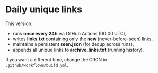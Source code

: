 # Daily unique links

This version:
- runs **once every 24h** via GitHub Actions (00:00 UTC),
- writes **links.txt** containing only the **new** (never-before-seen) links,
- maintains a persistent **seen.json** (for dedup across runs),
- appends all unique links to **archive_links.txt** (running history).

If you want a different time, change the CRON in `.github/workflows/build.yml`.
